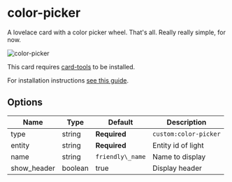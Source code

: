 # color-picker

A lovelace card with a color picker wheel. That's all.
Really really simple, for now.

![color-picker](https://user-images.githubusercontent.com/1299821/51713377-01abca00-2032-11e9-97b3-79f494c34f8e.png)


This card requires [card-tools](https://github.com/thomasloven/lovelace-card-tools) to be installed.

For installation instructions [see this guide](https://github.com/thomasloven/hass-config/wiki/Lovelace-Plugins).

## Options

| Name | Type | Default | Description
| ---- | ---- | ------- | -----------
| type | string | **Required** | `custom:color-picker`
| entity | string | **Required** | Entity id of light
| name | string | `friendly\_name` | Name to display
| show\_header | boolean | true | Display header
